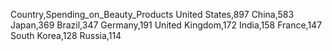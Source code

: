 Country,Spending_on_Beauty_Products
United States,897
China,583
Japan,369
Brazil,347
Germany,191
United Kingdom,172
India,158
France,147
South Korea,128
Russia,114
